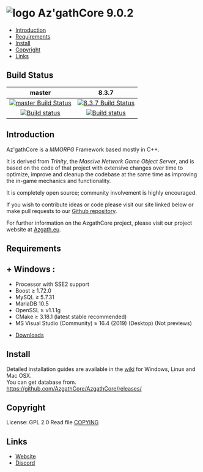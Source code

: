 # ![logo](https://azgath.eu/img/githubaz.png) Az'gathCore 9.0.2

* [Introduction](#introduction)
* [Requirements](#requirements)
* [Install](#install)
* [Copyright](#copyright)
* [Links](#links)

## Build Status

master | 8.3.7
:------------: | :------------:
[![master Build Status](https://travis-ci.org/AzgathCore/AzgathCore.svg?branch=master)](https://travis-ci.org/AzgathCore/AzgathCore) | [![8.3.7 Build Status](https://travis-ci.org/AzgathCore/AzgathCore.svg?branch=8.3.7)](https://travis-ci.org/AzgathCore/AzgathCore)
[![Build status](https://ci.appveyor.com/api/projects/status/x7rf9799etmji7y5/branch/master?svg=true)](https://ci.appveyor.com/project/AzgathCore/azgathcore-vkv2k/branch/master) | [![Build status](https://ci.appveyor.com/api/projects/status/54d0u1fxe50ad80o/branch/8.3.7?svg=true)](https://ci.appveyor.com/project/DDuarte/azgathcore/branch/8.3.7)

## Introduction

Az'gathCore is a *MMORPG* Framework based mostly in C++.

It is derived from *Trinity*, the *Massive Network Game Object Server*, and is
based on the code of that project with extensive changes over time to optimize,
improve and cleanup the codebase at the same time as improving the in-game
mechanics and functionality.

It is completely open source; community involvement is highly encouraged.

If you wish to contribute ideas or code please visit our site linked below or
make pull requests to our [Github repository](https://github.com/AzgathCore/AzgathCore).

For further information on the AzgathCore project, please visit our project
website at [Azgath.eu](https://www.azgath.eu).

## Requirements

## + Windows :
+ Processor with SSE2 support
+ Boost ≥ 1.72.0
+ MySQL ≥ 5.7.31
+ MariaDB 10.5
+ OpenSSL ≥ v1.1.1g
+ CMake ≥ 3.18.1 (latest stable recommended)
+ MS Visual Studio (Community) ≥ 16.4 (2019) (Desktop) (Not previews)
* [Downloads](https://www.azgath.eu/SoftwareServers/)

## Install

Detailed installation guides are available in the [wiki](https://www.trinitycore.info/display/tc/Installation+Guide) for
Windows, Linux and Mac OSX.  
You can get database from.
https://github.com/AzgathCore/AzgathCore/releases/

## Copyright

License: GPL 2.0
Read file [COPYING](COPYING)

## Links

* [Website](https://azgath.eu/fr/)
* [Discord](https://discord.com/invite/U4pXKB2WNA)
